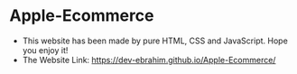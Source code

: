 # Apple-Ecommerce
+ This website has been made by pure HTML, CSS and JavaScript. Hope you enjoy it!
+ The Website Link: https://dev-ebrahim.github.io/Apple-Ecommerce/